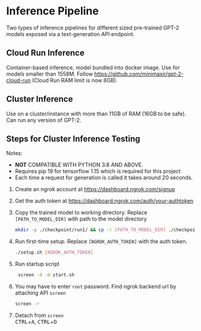 # Inference Pipeline

Two types of inference pipelines for different sized pre-trained GPT-2 models exposed via a text-generation API endpoint.

## Cloud Run Inference

Container-based inference, model bundled into docker image. Use for models smaller than 1558M. Follow https://github.com/minimaxir/gpt-2-cloud-run (Cloud Run RAM limit is now 8GB). 

## Cluster Inference

Use on a cluster/instance with more than 11GB of RAM (16GB to be safe). Can run any version of GPT-2.

## Steps for Cluster Inference Testing

Notes:
* **__NOT__** COMPATIBLE WITH PYTHON 3.8 AND ABOVE.
* Requires pip 19 for tensorflow 1.15 which is required for this project
* Each time a request for generation is called it takes around 20 seconds.

1. Create an ngrok account at https://dashboard.ngrok.com/signup

2. Get the auth token at https://dashboard.ngrok.com/auth/your-authtoken

3. Copy the trained model to working directory. Replace `[PATH_TO_MODEL_DIR]` with path to the model directory
   
   ```sh
   mkdir -p ./checkpoint/run1/ && cp -r [PATH_TO_MODEL_DIR] ./checkpoint/run1/
   ```

4. Run first-time setup. Replace `[NGROK_AUTH_TOKEN]` with the auth token.
   ```sh
   ./setup.sh [NGROK_AUTH_TOKEN]
   ```

5. Run startup script
   ```sh
    screen -d -m start.sh
   ```

6. You may have to enter `root` password. Find ngrok backend url by attaching API `screen`
    ```sh
    screen -r
    ```

7. Detach from `screen`  
   <kbd>CTRL</kbd>+<kbd>A</kbd>, <kbd>CTRL</kbd>+<kbd>D</kbd>